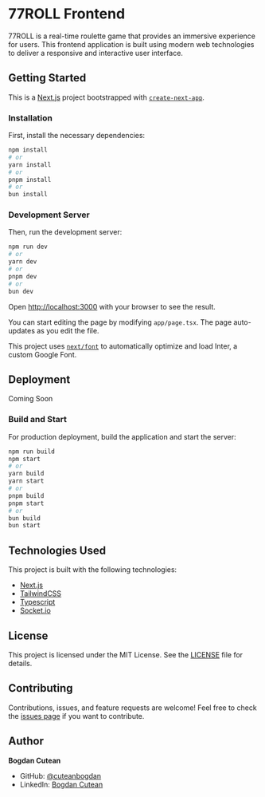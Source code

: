 # 77ROLL Frontend

77ROLL is a real-time roulette game that provides an immersive experience for users. This frontend application is built using modern web technologies to deliver a responsive and interactive user interface.

## Getting Started

This is a [Next.js](https://nextjs.org/) project bootstrapped with [`create-next-app`](https://github.com/vercel/next.js/tree/canary/packages/create-next-app).

### Installation

First, install the necessary dependencies:

```bash
npm install
# or
yarn install
# or
pnpm install
# or
bun install
```

### Development Server

Then, run the development server:

```bash
npm run dev
# or
yarn dev
# or
pnpm dev
# or
bun dev
```

Open [http://localhost:3000](http://localhost:3000) with your browser to see the result.

You can start editing the page by modifying `app/page.tsx`. The page auto-updates as you edit the file.

This project uses [`next/font`](https://nextjs.org/docs/basic-features/font-optimization) to automatically optimize and load Inter, a custom Google Font.

## Deployment

Coming Soon

### Build and Start

For production deployment, build the application and start the server:

```bash
npm run build
npm start
# or
yarn build
yarn start
# or
pnpm build
pnpm start
# or
bun build
bun start
```

## Technologies Used

This project is built with the following technologies:

- [Next.js](https://nextjs.org/)
- [TailwindCSS](https://tailwindcss.com/)
- [Typescript](https://www.typescriptlang.org/)
- [Socket.io](https://socket.io/)

## License

This project is licensed under the MIT License. See the [LICENSE](LICENSE) file for details.

## Contributing

Contributions, issues, and feature requests are welcome! Feel free to check the [issues page](https://github.com/cuteanbogdan/77roll-frontend) if you want to contribute.

## Author

**Bogdan Cutean**

- GitHub: [@cuteanbogdan](https://github.com/cuteanbogdan)
- LinkedIn: [Bogdan Cutean](https://www.linkedin.com/in/cuteanbogdan/)
